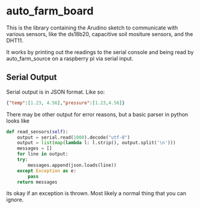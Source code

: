 # auto_farm_board

This is the library containing the Arudino sketch
to communicate with various sensors, like the ds18b20,
capacitive soil mositure sensors, and the DHT11.

It works by printing out the readings to the serial console
and being read by auto_farm_source on a raspberry pi
via serial input.

## Serial Output

Serial output is in JSON format. Like so:
```json
{"temp":[1.23, 4.56],"pressure":[1.23,4.56]}
```

There may be other output for error reasons, but a basic parser in python looks like
```python
def read_sensors(self):
    output = serial.read(1000).decode("utf-8")
    output = list(map(lambda l: l.strip(), output.split('\n')))
    messages = []
    for line in output:
    try:
        messages.append(json.loads(line))
    except Exception as e:
        pass
    return messages
```
its okay if an exception is thrown. Most likely a normal thing that you can ignore.

